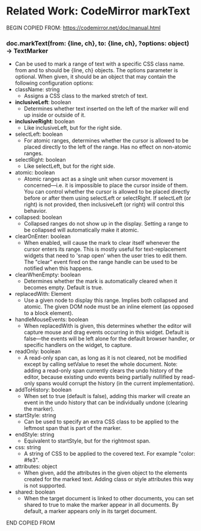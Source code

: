# Related Work: CodeMirror markText


BEGIN COPIED FROM: <https://codemirror.net/doc/manual.html>

### doc.markText(from: {line, ch}, to: {line, ch}, ?options: object) → TextMarker
- Can be used to mark a range of text with a specific CSS class name. from and to should be {line, ch} objects. The options parameter is optional. When given, it should be an object that may contain the following configuration options:
- className: string
  - Assigns a CSS class to the marked stretch of text.
- **inclusiveLeft**: boolean
  - Determines whether text inserted on the left of the marker will end up inside or outside of it.
- **inclusiveRight**: boolean
  - Like inclusiveLeft, but for the right side.
- selectLeft: boolean
  - For atomic ranges, determines whether the cursor is allowed to be placed directly to the left of the range. Has no effect on non-atomic ranges.
- selectRight: boolean
  - Like selectLeft, but for the right side.
- atomic: boolean
  - Atomic ranges act as a single unit when cursor movement is concerned—i.e. it is impossible to place the cursor inside of them. You can control whether the cursor is allowed to be placed directly before or after them using selectLeft or selectRight. If selectLeft (or right) is not provided, then inclusiveLeft (or right) will control this behavior.
- collapsed: boolean
  - Collapsed ranges do not show up in the display. Setting a range to be collapsed will automatically make it atomic.
- clearOnEnter: boolean
  - When enabled, will cause the mark to clear itself whenever the cursor enters its range. This is mostly useful for text-replacement widgets that need to 'snap open' when the user tries to edit them. The "clear" event fired on the range handle can be used to be notified when this happens.
- clearWhenEmpty: boolean
  - Determines whether the mark is automatically cleared when it becomes empty. Default is true.
- replacedWith: Element
  - Use a given node to display this range. Implies both collapsed and atomic. The given DOM node must be an inline element (as opposed to a block element).
- handleMouseEvents: boolean
  - When replacedWith is given, this determines whether the editor will capture mouse and drag events occurring in this widget. Default is false—the events will be left alone for the default browser handler, or specific handlers on the widget, to capture.
- readOnly: boolean
  - A read-only span can, as long as it is not cleared, not be modified except by calling setValue to reset the whole document. Note: adding a read-only span currently clears the undo history of the editor, because existing undo events being partially nullified by read-only spans would corrupt the history (in the current implementation).
- addToHistory: boolean
  - When set to true (default is false), adding this marker will create an event in the undo history that can be individually undone (clearing the marker).
- startStyle: string
  - Can be used to specify an extra CSS class to be applied to the leftmost span that is part of the marker.
- endStyle: string
  - Equivalent to startStyle, but for the rightmost span.
- css: string
  - A string of CSS to be applied to the covered text. For example "color: #fe3".
- attributes: object
  - When given, add the attributes in the given object to the elements created for the marked text. Adding class or style attributes this way is not supported.
- shared: boolean
  - When the target document is linked to other documents, you can set shared to true to make the marker appear in all documents. By default, a marker appears only in its target document.

END COPIED FROM
